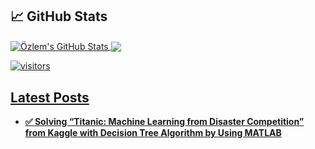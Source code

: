 ## &#x1f4c8; GitHub Stats


<a href="https://github.com/ozlemkorpe/ozlemkorpe">
  <img align="center" src="https://github-readme-stats.vercel.app/api?username=ozlemkorpe&show_icons=true&line_height=33&count_private=true&title_color=000000&text_color=000000&icon_color=ffff00&bg_color=FFFFFF" alt="Özlem's GitHub Stats" />
</a>

<a href="https://github.com/ozlemkorpe/ozlemkorpe">
  <img align="center" src="https://github-readme-stats.vercel.app/api/top-langs/?username=ozlemkorpe&hide=java,html&title_color=000000&text_color=000000&icon_color=2bbc8a&bg_color=#FFFFFF" />
</>

![visitors](https://visitor-badge.glitch.me/badge?page_id=page.id)
## Latest Posts

<ul>
  <li><a href="https://www.linkedin.com/pulse/solving-titanic-machine-learning-from-disaster-kaggle-%25C3%25B6zlem-k%25C3%25B6rpe/?trackingId=XaUK3l2u3DaMEKBHMNJ%2Bvw%3D%3D"><b>✅ Solving “Titanic: Machine Learning from Disaster Competition” from Kaggle with Decision Tree Algorithm by Using MATLAB</b></a></li>
</ul>

